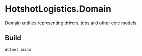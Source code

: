 # HotshotLogistics.Domain

Domain entities representing drivers, jobs and other core models.

## Build

```bash
dotnet build
```

